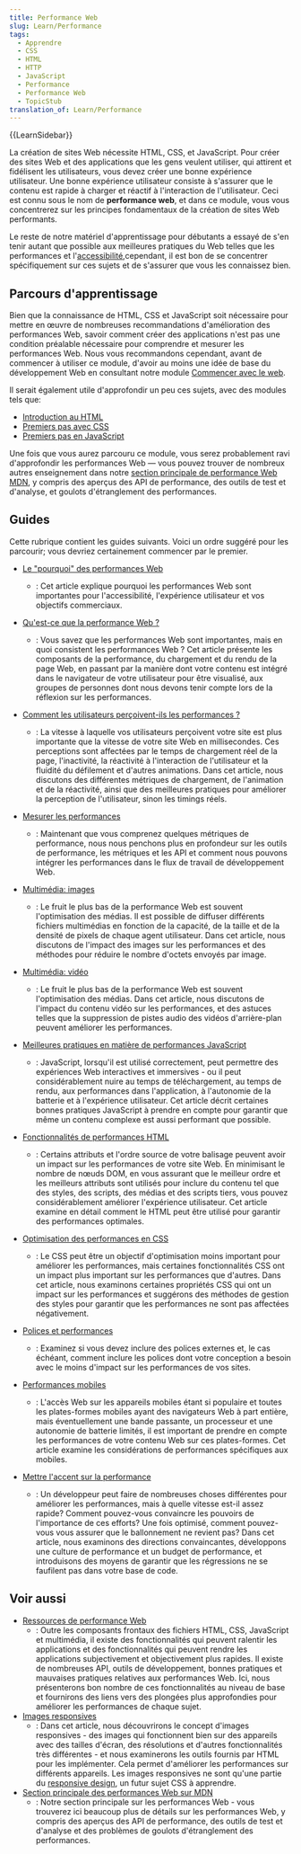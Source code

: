 ```yaml
---
title: Performance Web
slug: Learn/Performance
tags:
  - Apprendre
  - CSS
  - HTML
  - HTTP
  - JavaScript
  - Performance
  - Performance Web
  - TopicStub
translation_of: Learn/Performance
---
```

{{LearnSidebar}}

La création de sites Web nécessite HTML, CSS, et JavaScript. Pour créer des sites Web et des applications que les gens veulent utiliser, qui attirent et fidélisent les utilisateurs, vous devez créer une bonne expérience utilisateur. Une bonne expérience utilisateur consiste à s'assurer que le contenu est rapide à charger et réactif à l'interaction de l'utilisateur. Ceci est connu sous le nom de **performance web**, et dans ce module, vous vous concentrerez sur les principes fondamentaux de la création de sites Web performants.

Le reste de notre matériel d'apprentissage pour débutants a essayé de s'en tenir autant que possible aux meilleures pratiques du Web telles que les performances et l'[accessibilité](/fr/docs/Apprendre/a11y),cependant, il est bon de se concentrer spécifiquement sur ces sujets et de s'assurer que vous les connaissez bien.

## Parcours d'apprentissage

Bien que la connaissance de HTML, CSS et JavaScript soit nécessaire pour mettre en œuvre de nombreuses recommandations d'amélioration des performances Web, savoir comment créer des applications n'est pas une condition préalable nécessaire pour comprendre et mesurer les performances Web. Nous vous recommandons cependant, avant de commencer à utiliser ce module, d'avoir au moins une idée de base du développement Web en consultant notre module [Commencer avec le web](/fr/docs/Apprendre/Commencer_avec_le_web).

Il serait également utile d'approfondir un peu ces sujets, avec des modules tels que:

- [Introduction au HTML](/fr/docs/Apprendre/HTML/Introduction_à_HTML)
- [Premiers pas avec CSS](/fr/docs/Learn/CSS/First_steps)
- [Premiers pas en JavaScript](/fr/docs/Learn/JavaScript/First_steps)

Une fois que vous aurez parcouru ce module, vous serez probablement ravi d'approfondir les performances Web — vous pouvez trouver de nombreux autres enseignement dans notre [section principale de performance Web MDN](/fr/docs/Web/Performance), y compris des aperçus des API de performance, des outils de test et d'analyse, et goulots d'étranglement des performances.

## Guides

Cette rubrique contient les guides suivants. Voici un ordre suggéré pour les parcourir; vous devriez certainement commencer par le premier.

- [Le "pourquoi" des performances Web](/fr/docs/Learn/Performance/pourquoi_performance_web)
  - : Cet article explique pourquoi les performances Web sont importantes pour l'accessibilité, l'expérience utilisateur et vos objectifs commerciaux.
- [Qu'est-ce que la performance Web&nbsp;?](/fr/docs/Learn/Performance/What_is_web_performance)
  - : Vous savez que les performances Web sont importantes, mais en quoi consistent les performances Web&nbsp;? Cet article présente les composants de la performance, du chargement et du rendu de la page Web, en passant par la manière dont votre contenu est intégré dans le navigateur de votre utilisateur pour être visualisé, aux groupes de personnes dont nous devons tenir compte lors de la réflexion sur les performances.
- [Comment les utilisateurs perçoivent-ils les performances&nbsp;?](/fr/docs/Learn/Performance/Perceived_performance)
  - : La vitesse à laquelle vos utilisateurs perçoivent votre site est plus importante que la vitesse de votre site Web en millisecondes. Ces perceptions sont affectées par le temps de chargement réel de la page, l'inactivité, la réactivité à l'interaction de l'utilisateur et la fluidité du défilement et d'autres animations. Dans cet article, nous discutons des différentes métriques de chargement, de l'animation et de la réactivité, ainsi que des meilleures pratiques pour améliorer la perception de l'utilisateur, sinon les timings réels.

- [Mesurer les performances](/fr/docs/Learn/Performance/Measuring_performance)
  - : Maintenant que vous comprenez quelques métriques de performance, nous nous penchons plus en profondeur sur les outils de performance, les métriques et les API et comment nous pouvons intégrer les performances dans le flux de travail de développement Web.
- [Multimédia: images](/fr/docs/Learn/Performance/Multimedia)
  - : Le fruit le plus bas de la performance Web est souvent l'optimisation des médias. Il est possible de diffuser différents fichiers multimédias en fonction de la capacité, de la taille et de la densité de pixels de chaque agent utilisateur. Dans cet article, nous discutons de l'impact des images sur les performances et des méthodes pour réduire le nombre d'octets envoyés par image.
- [Multimédia: vidéo](/fr/docs/Learn/Performance/video)
  - : Le fruit le plus bas de la performance Web est souvent l'optimisation des médias. Dans cet article, nous discutons de l'impact du contenu vidéo sur les performances, et des astuces telles que la suppression de pistes audio des vidéos d'arrière-plan peuvent améliorer les performances.
- [Meilleures pratiques en matière de performances JavaScript](/fr/docs/Learn/Performance/JavaScript)
  - : JavaScript, lorsqu'il est utilisé correctement, peut permettre des expériences Web interactives et immersives - ou il peut considérablement nuire au temps de téléchargement, au temps de rendu, aux performances dans l'application, à l'autonomie de la batterie et à l'expérience utilisateur. Cet article décrit certaines bonnes pratiques JavaScript à prendre en compte pour garantir que même un contenu complexe est aussi performant que possible.
- [Fonctionnalités de performances HTML](/fr/docs/Learn/Performance/HTML)
  - : Certains attributs et l'ordre source de votre balisage peuvent avoir un impact sur les performances de votre site Web. En minimisant le nombre de nœuds DOM, en vous assurant que le meilleur ordre et les meilleurs attributs sont utilisés pour inclure du contenu tel que des styles, des scripts, des médias et des scripts tiers, vous pouvez considérablement améliorer l'expérience utilisateur. Cet article examine en détail comment le HTML peut être utilisé pour garantir des performances optimales.
- [Optimisation des performances en CSS](/fr/docs/Learn/Performance/CSS)
  - : Le CSS peut être un objectif d'optimisation moins important pour améliorer les performances, mais certaines fonctionnalités CSS ont un impact plus important sur les performances que d'autres. Dans cet article, nous examinons certaines propriétés CSS qui ont un impact sur les performances et suggérons des méthodes de gestion des styles pour garantir que les performances ne sont pas affectées négativement.
- [Polices et performances](/fr/docs/Learn/Performance/Fonts)
  - : Examinez si vous devez inclure des polices externes et, le cas échéant, comment inclure les polices dont votre conception a besoin avec le moins d'impact sur les performances de vos sites.

- [Performances mobiles](/fr/docs/Learn/Performance/Mobile)
  - : L'accès Web sur les appareils mobiles étant si populaire et toutes les plates-formes mobiles ayant des navigateurs Web à part entière, mais éventuellement une bande passante, un processeur et une autonomie de batterie limités, il est important de prendre en compte les performances de votre contenu Web sur ces plates-formes. Cet article examine les considérations de performances spécifiques aux mobiles.
- [Mettre l'accent sur la performance](/fr/docs/Learn/Performance/business_case_for_performance)
  - : Un développeur peut faire de nombreuses choses différentes pour améliorer les performances, mais à quelle vitesse est-il assez rapide? Comment pouvez-vous convaincre les pouvoirs de l'importance de ces efforts? Une fois optimisé, comment pouvez-vous vous assurer que le ballonnement ne revient pas? Dans cet article, nous examinons des directions convaincantes, développons une culture de performance et un budget de performance, et introduisons des moyens de garantir que les régressions ne se faufilent pas dans votre base de code.

## Voir aussi

- [Ressources de performance Web](/fr/docs/Learn/Performance/Web_Performance_Basics)
  - : Outre les composants frontaux des fichiers HTML, CSS, JavaScript et multimédia, il existe des fonctionnalités qui peuvent ralentir les applications et des fonctionnalités qui peuvent rendre les applications subjectivement et objectivement plus rapides. Il existe de nombreuses API, outils de développement, bonnes pratiques et mauvaises pratiques relatives aux performances Web. Ici, nous présenterons bon nombre de ces fonctionnalités au niveau de base et fournirons des liens vers des plongées plus approfondies pour améliorer les performances de chaque sujet.
- [Images responsives](/fr/docs/Learn/HTML/Multimedia_and_embedding/Responsive_images)
  - : Dans cet article, nous découvrirons le concept d'images responsives - des images qui fonctionnent bien sur des appareils avec des tailles d'écran, des résolutions et d'autres fonctionnalités très différentes - et nous examinerons les outils fournis par HTML pour les implémenter. Cela permet d'améliorer les performances sur différents appareils. Les images responsives ne sont qu'une partie du [responsive design](/fr/docs/Apprendre/CSS/CSS_layout/Responsive_Design), un futur sujet CSS à apprendre.
- [Section principale des performances Web sur MDN](/fr/docs/Web/Performance)
  - : Notre section principale sur les performances Web - vous trouverez ici beaucoup plus de détails sur les performances Web, y compris des aperçus des API de performance, des outils de test et d'analyse et des problèmes de goulots d'étranglement des performances.
